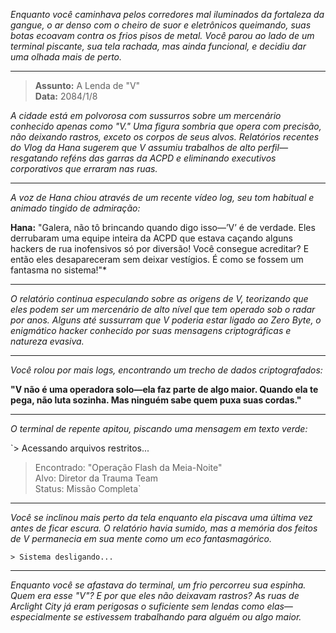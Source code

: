 _Enquanto você caminhava pelos corredores mal iluminados da fortaleza da gangue, o ar denso com o cheiro de suor e eletrônicos queimando, suas botas ecoavam contra os frios pisos de metal. Você parou ao lado de um terminal piscante, sua tela rachada, mas ainda funcional, e decidiu dar uma olhada mais de perto._

---

> **Assunto:** A Lenda de "V"  
> **Data:** 2084/1/8

_A cidade está em polvorosa com sussurros sobre um mercenário conhecido apenas como "V." Uma figura sombria que opera com precisão, não deixando rastros, exceto os corpos de seus alvos. Relatórios recentes do Vlog da Hana sugerem que V assumiu trabalhos de alto perfil—resgatando reféns das garras da ACPD e eliminando executivos corporativos que erraram nas ruas._

---

_A voz de Hana chiou através de um recente vídeo log, seu tom habitual e animado tingido de admiração:_

**Hana:** "Galera, não tô brincando quando digo isso—’V’ é de verdade. Eles derrubaram uma equipe inteira da ACPD que estava caçando alguns hackers de rua inofensivos só por diversão! Você consegue acreditar? E então eles desapareceram sem deixar vestígios. É como se fossem um fantasma no sistema!"\*

---

_O relatório continua especulando sobre as origens de V, teorizando que eles podem ser um mercenário de alto nível que tem operado sob o radar por anos. Alguns até sussurram que V poderia estar ligado ao Zero Byte, o enigmático hacker conhecido por suas mensagens criptográficas e natureza evasiva._

---

_Você rolou por mais logs, encontrando um trecho de dados criptografados:_

**"V não é uma operadora solo—ela faz parte de algo maior. Quando ela te pega, não luta sozinha. Mas ninguém sabe quem puxa suas cordas."**

---

_O terminal de repente apitou, piscando uma mensagem em texto verde:_

`> Acessando arquivos restritos...

> Encontrado: "Operação Flash da Meia-Noite"  
> Alvo: Diretor da Trauma Team  
> Status: Missão Completa`

---

_Você se inclinou mais perto da tela enquanto ela piscava uma última vez antes de ficar escura. O relatório havia sumido, mas a memória dos feitos de V permanecia em sua mente como um eco fantasmagórico._

`> Sistema desligando...`

---

_Enquanto você se afastava do terminal, um frio percorreu sua espinha. Quem era esse "V"? E por que eles não deixavam rastros? As ruas de Arclight City já eram perigosas o suficiente sem lendas como elas—especialmente se estivessem trabalhando para alguém ou algo maior._
